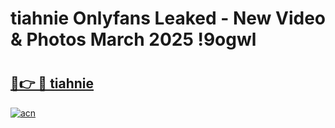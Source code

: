 # tiahnie Onlyfans Leaked - New Video & Photos March 2025 !9ogwl

# <h2><a href="https://m5dezc.iuczelnia.edu.pl?title=tiahnie&ref=9ogwl">🔗👉 🔴 tiahnie</a></h2>

[![acn](https://github.com/user-attachments/assets/0f9c940e-d8b0-45ae-aac7-cd30a18b3e1c)](https://m5dezc.iuczelnia.edu.pl?title=tiahnie&ref=9ogwl)


